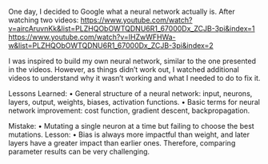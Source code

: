 One day, I decided to Google what a neural network actually is. After watching two videos:
https://www.youtube.com/watch?v=aircAruvnKk&list=PLZHQObOWTQDNU6R1_67000Dx_ZCJB-3pi&index=1
https://www.youtube.com/watch?v=IHZwWFHWa-w&list=PLZHQObOWTQDNU6R1_67000Dx_ZCJB-3pi&index=2

I was inspired to build my own neural network, similar to the one presented in the videos. However, as things didn’t work out, I watched additional videos to understand why it wasn’t working and what I needed to do to fix it.

Lessons Learned:
• General structure of a neural network: input, neurons, layers, output, weights, biases, activation functions.
• Basic terms for neural network improvement: cost function, gradient descent, backpropagation.

Mistake:
• Mutating a single neuron at a time but failing to choose the best mutations.
Lesson:
• Bias is always more impactful than weight, and later layers have a greater impact than earlier ones. Therefore, comparing parameter results can be very challenging.



